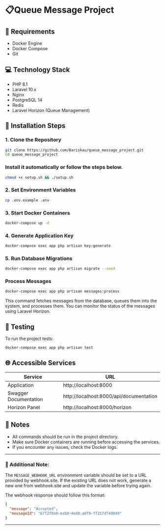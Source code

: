 # 📋Queue Message Project

## 🔧 Requirements
- Docker Engine
- Docker Compose
- Git

## 💻 Technology Stack
- PHP 8.1
- Laravel 10.x
- Nginx
- PostgreSQL 14
- Redis
- Laravel Horizon (Queue Management)

## 🚀 Installation Steps

### 1. Clone the Repository
```bash
git clone https://github.com/Bariskau/queue_message_project.git
cd queue_message_project
```

### Install it automatically or follow the steps below.
```bash
chmod +x setup.sh && ./setup.sh
```

### 2. Set Environment Variables
```bash
cp .env.example .env
```

### 3. Start Docker Containers
```bash
docker-compose up -d
```

### 4. Generate Application Key
```bash
docker-compose exec app php artisan key:generate
```

### 5. Run Database Migrations
```bash
docker-compose exec app php artisan migrate --seed
```

### Process Messages
```bash
docker-compose exec app php artisan messages:process
```
This command fetches messages from the database, queues them into the system, and processes them. You can monitor the status of the messages using Laravel Horizon.

## 🧪 Testing
To run the project tests:
```bash
docker-compose exec app php artisan test
```

## 🌐 Accessible Services

| Service | URL |
|---------|-----|
| Application | http://localhost:8000 |
| Swagger Documentation | http://localhost:8000/api/documentation |
| Horizon Panel | http://localhost:8000/horizon |

## 📝 Notes
- All commands should be run in the project directory.
- Make sure Docker containers are running before accessing the services.
- If you encounter any issues, check the Docker logs.

---

### 🔔 Additional Note:
The `MESSAGE_WEBHOOK_URL` environment variable should be set to a URL provided by webhook.site. If the existing URL does not work, generate a new one from webhook.site and update the variable before trying again.

The webhook response should follow this format:

```json
{
  "message": "Accepted",
  "messageId": "67f2f8a8-ea58-4ed0-a6f9-ff217df4d849"
}
```

---

